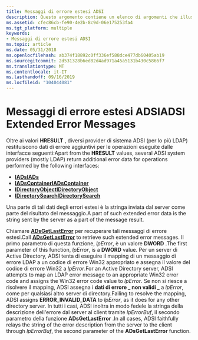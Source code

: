 ```yaml
---
title: Messaggi di errore estesi ADSI
description: Questo argomento contiene un elenco di argomenti che illustrano come usare i messaggi di errore ADSI restituiti da IADs, IADsContainer, IDirectoryObject e IDirectorySearch.
ms.assetid: cfec86cb-fe90-4e2b-8c9d-06e175253fa4
ms.tgt_platform: multiple
keywords:
- Messaggi di errore estesi ADSI
ms.topic: article
ms.date: 05/31/2018
ms.openlocfilehash: ab374f18892c0ff336ef588dce477db60405ab19
ms.sourcegitcommit: 2d531328b6ed82d4ad971a45a5131b430c5866f7
ms.translationtype: MT
ms.contentlocale: it-IT
ms.lasthandoff: 09/16/2019
ms.locfileid: "104044081"
---
```

# <a name="adsi-extended-error-messages"></a><span data-ttu-id="9c823-104">Messaggi di errore estesi ADSI</span><span class="sxs-lookup"><span data-stu-id="9c823-104">ADSI Extended Error Messages</span></span>

<span data-ttu-id="9c823-105">Oltre ai valori **HRESULT** , diversi provider di sistema ADSI (per lo più LDAP) restituiscono dati di errore aggiuntivi per le operazioni eseguite dalle interfacce seguenti:</span><span class="sxs-lookup"><span data-stu-id="9c823-105">Apart from the **HRESULT** values, several ADSI system providers (mostly LDAP) return additional error data for operations performed by the following interfaces:</span></span>

-   [<span data-ttu-id="9c823-106">**IADs**</span><span class="sxs-lookup"><span data-stu-id="9c823-106">**IADs**</span></span>](/windows/desktop/api/Iads/nn-iads-iads)
-   [<span data-ttu-id="9c823-107">**IADsContainer**</span><span class="sxs-lookup"><span data-stu-id="9c823-107">**IADsContainer**</span></span>](/windows/desktop/api/Iads/nn-iads-iadscontainer)
-   [<span data-ttu-id="9c823-108">**IDirectoryObject**</span><span class="sxs-lookup"><span data-stu-id="9c823-108">**IDirectoryObject**</span></span>](/windows/desktop/api/Iads/nn-iads-idirectoryobject)
-   [<span data-ttu-id="9c823-109">**IDirectorySearch**</span><span class="sxs-lookup"><span data-stu-id="9c823-109">**IDirectorySearch**</span></span>](/windows/desktop/api/Iads/nn-iads-idirectorysearch)

<span data-ttu-id="9c823-110">Una parte di tali dati degli errori estesi è la stringa inviata dal server come parte del risultato del messaggio.</span><span class="sxs-lookup"><span data-stu-id="9c823-110">A part of such extended error data is the string sent by the server as a part of the message result.</span></span>

<span data-ttu-id="9c823-111">Chiamare [**ADsGetLastError**](/windows/desktop/api/Adshlp/nf-adshlp-adsgetlasterror) per recuperare tali messaggi di errore estesi.</span><span class="sxs-lookup"><span data-stu-id="9c823-111">Call [**ADsGetLastError**](/windows/desktop/api/Adshlp/nf-adshlp-adsgetlasterror) to retrieve such extended error messages.</span></span> <span data-ttu-id="9c823-112">Il primo parametro di questa funzione, *lpError*, è un valore **DWORD** .</span><span class="sxs-lookup"><span data-stu-id="9c823-112">The first parameter of this function, *lpError*, is a **DWORD** value.</span></span> <span data-ttu-id="9c823-113">Per un server di Active Directory, ADSI tenta di eseguire il mapping di un messaggio di errore LDAP a un codice di errore Win32 appropriato e assegna il valore del codice di errore Win32 a *lpError*.</span><span class="sxs-lookup"><span data-stu-id="9c823-113">For an Active Directory server, ADSI attempts to map an LDAP error message to an appropriate Win32 error code and assigns the Win32 error code value to *lpError*.</span></span> <span data-ttu-id="9c823-114">Se non si riesce a risolvere il mapping, ADSI assegna i **dati di errore \_ non validi \_** a *lpError*, come per qualsiasi altro server di directory.</span><span class="sxs-lookup"><span data-stu-id="9c823-114">Failing to resolve the mapping, ADSI assigns **ERROR\_INVALID\_DATA** to *lpError*, as it does for any other directory server.</span></span> <span data-ttu-id="9c823-115">In tutti i casi, ADSI inoltra in modo fedele la stringa della descrizione dell'errore dal server al client tramite *lpErrorBuf*, il secondo parametro della funzione **ADsGetLastError** .</span><span class="sxs-lookup"><span data-stu-id="9c823-115">In all cases, ADSI faithfully relays the string of the error description from the server to the client through *lpErrorBuf*, the second parameter of the **ADsGetLastError** function.</span></span>

 

 




